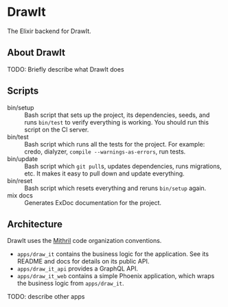 # DrawIt

The Elixir backend for DrawIt.

## About DrawIt

TODO: Briefly describe what DrawIt does

## Scripts

<dl>
  <dt>bin/setup</dt>
  <dd>
    Bash script that sets up the project, its dependencies, seeds, and runs 
    <code>bin/test</code> to verify everything is working. You should run this 
    script on the CI server.
  </dd>
  <dt>bin/test</dt>
  <dd>
    Bash script which runs all the tests for the project. For example: credo,
    dialyzer, <code>compile --warnings-as-errors</code>, run tests.
  </dd>
  <dt>bin/update</dt>
  <dd>
    Bash script which <code>git pull</code>s, updates dependencies, runs 
    migrations, etc. It makes it easy to pull down and update everything.
  </dd>
  <dt>bin/reset</dt>
  <dd>
    Bash script which resets everything and reruns <code>bin/setup</code> 
    again.
  </dd>
  <dt>mix docs</dt>
  <dd>
    Generates ExDoc documentation for the project.
  </dd>
</dl>

## Architecture

DrawIt uses the
[Mithril](https://github.com/infinitered/mithril) code organization
conventions.

- `apps/draw_it` contains the business logic for the application.
  See its README and docs for details on its public API.
- `apps/draw_it_api` provides a GraphQL API.
- `apps/draw_it_web` contains a simple Phoenix application, which
  wraps the business logic from `apps/draw_it`.

TODO: describe other apps

